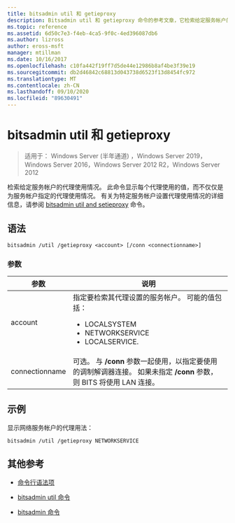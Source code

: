 ```yaml
---
title: bitsadmin util 和 getieproxy
description: Bitsadmin util 和 getieproxy 命令的参考文章，它检索给定服务帐户的代理使用情况。
ms.topic: reference
ms.assetid: 6d50c7e3-f4eb-4ca5-9f0c-4ed396087db6
ms.author: lizross
author: eross-msft
manager: mtillman
ms.date: 10/16/2017
ms.openlocfilehash: c10fa442f19ff7d5de44e12986b8af4be3f39e19
ms.sourcegitcommit: db2d46842c68813d043738d6523f13d8454fc972
ms.translationtype: MT
ms.contentlocale: zh-CN
ms.lasthandoff: 09/10/2020
ms.locfileid: "89630491"
---
```

# <a name="bitsadmin-util-and-getieproxy"></a>bitsadmin util 和 getieproxy

> 适用于： Windows Server (半年通道) ，Windows Server 2019，Windows Server 2016，Windows Server 2012 R2，Windows Server 2012

检索给定服务帐户的代理使用情况。 此命令显示每个代理使用的值，而不仅仅是为服务帐户指定的代理使用情况。 有关为特定服务帐户设置代理使用情况的详细信息，请参阅 [bitsadmin util and setieproxy](bitsadmin-util-and-setieproxy.md) 命令。

## <a name="syntax"></a>语法

```
bitsadmin /util /getieproxy <account> [/conn <connectionname>]
```

### <a name="parameters"></a>参数

| 参数 | 说明 |
| --------- | ---------- |
| account | 指定要检索其代理设置的服务帐户。 可能的值包括：<ul><li>LOCALSYSTEM</li><li>   NETWORKSERVICE</li><li>LOCALSERVICE.</li></ul> |
| connectionname | 可选。 与 **/conn** 参数一起使用，以指定要使用的调制解调器连接。 如果未指定 **/conn** 参数，则 BITS 将使用 LAN 连接。 |

## <a name="examples"></a>示例

显示网络服务帐户的代理用法：

```
bitsadmin /util /getieproxy NETWORKSERVICE
```

## <a name="additional-references"></a>其他参考

- [命令行语法项](command-line-syntax-key.md)

- [bitsadmin util 命令](bitsadmin-util.md)

- [bitsadmin 命令](bitsadmin.md)
